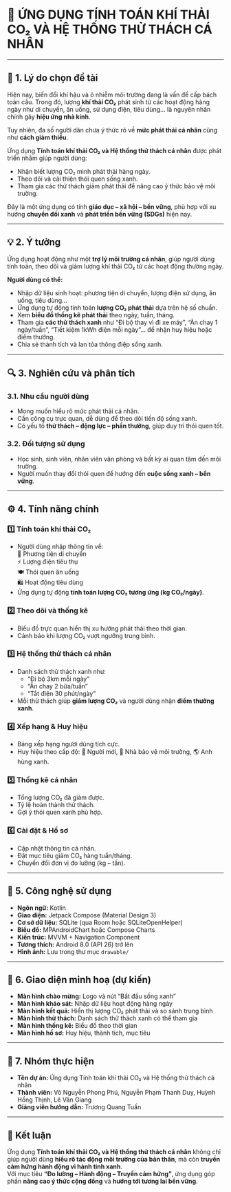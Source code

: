 # 🌱 ỨNG DỤNG TÍNH TOÁN KHÍ THẢI CO₂ VÀ HỆ THỐNG THỬ THÁCH CÁ NHÂN

---

## 📖 1. Lý do chọn đề tài

Hiện nay, biến đổi khí hậu và ô nhiễm môi trường đang là vấn đề cấp bách toàn cầu. Trong đó, lượng **khí thải CO₂** phát sinh từ các hoạt động hàng ngày như di chuyển, ăn uống, sử dụng điện, tiêu dùng… là nguyên nhân chính gây **hiệu ứng nhà kính**.

Tuy nhiên, đa số người dân chưa ý thức rõ về **mức phát thải cá nhân** cũng như **cách giảm thiểu**.

Ứng dụng **Tính toán khí thải CO₂ và Hệ thống thử thách cá nhân** được phát triển nhằm giúp người dùng:

- Nhận biết lượng CO₂ mình phát thải hàng ngày.
- Theo dõi và cải thiện thói quen sống xanh.
- Tham gia các thử thách giảm phát thải để nâng cao ý thức bảo vệ môi trường.

Đây là một ứng dụng có tính **giáo dục – xã hội – bền vững**, phù hợp với xu hướng **chuyển đổi xanh** và **phát triển bền vững (SDGs)** hiện nay.

---

## 💡 2. Ý tưởng

Ứng dụng hoạt động như một **trợ lý môi trường cá nhân**, giúp người dùng tính toán, theo dõi và giảm lượng khí thải CO₂ từ các hoạt động thường ngày.

**Người dùng có thể:**

- Nhập dữ liệu sinh hoạt: phương tiện di chuyển, lượng điện sử dụng, ăn uống, tiêu dùng…
- Ứng dụng tự động tính toán **lượng CO₂ phát thải** dựa trên hệ số chuẩn.
- Xem **biểu đồ thống kê phát thải** theo ngày, tuần, tháng.
- Tham gia **các thử thách xanh** như “Đi bộ thay vì đi xe máy”, “Ăn chay 1 ngày/tuần”, “Tiết kiệm 1kWh điện mỗi ngày”… để nhận huy hiệu hoặc điểm thưởng.
- Chia sẻ thành tích và lan tỏa thông điệp sống xanh.

---

## 🔍 3. Nghiên cứu và phân tích

### 3.1. Nhu cầu người dùng
- Mong muốn hiểu rõ mức phát thải cá nhân.
- Cần công cụ trực quan, dễ dùng để theo dõi tiến độ sống xanh.
- Có yếu tố **thử thách – động lực – phần thưởng**, giúp duy trì thói quen tốt.

### 3.2. Đối tượng sử dụng
- Học sinh, sinh viên, nhân viên văn phòng và bất kỳ ai quan tâm đến môi trường.
- Người muốn thay đổi thói quen để hướng đến **cuộc sống xanh – bền vững**.

---

## ⚙️ 4. Tính năng chính

### 1️⃣ Tính toán khí thải CO₂
- Người dùng nhập thông tin về:  
  🚗 Phương tiện di chuyển  
  ⚡ Lượng điện tiêu thụ  
  🍽️ Thói quen ăn uống  
  🛍️ Hoạt động tiêu dùng
- Ứng dụng tự động **tính toán lượng CO₂ tương ứng (kg CO₂/ngày)**.

### 2️⃣ Theo dõi và thống kê
- Biểu đồ trực quan hiển thị xu hướng phát thải theo thời gian.
- Cảnh báo khi lượng CO₂ vượt ngưỡng trung bình.

### 3️⃣ Hệ thống thử thách cá nhân
- Danh sách thử thách xanh như:
    - “Đi bộ 3km mỗi ngày”
    - “Ăn chay 2 bữa/tuần”
    - “Tắt điện 30 phút/ngày”
- Mỗi thử thách giúp **giảm lượng CO₂** và người dùng nhận **điểm thưởng xanh**.

### 4️⃣ Xếp hạng & Huy hiệu
- Bảng xếp hạng người dùng tích cực.
- Huy hiệu theo cấp độ: 🌿 Người mới, 🌳 Nhà bảo vệ môi trường, 🌎 Anh hùng xanh.

### 5️⃣ Thống kê cá nhân
- Tổng lượng CO₂ đã giảm được.
- Tỷ lệ hoàn thành thử thách.
- Gợi ý thói quen xanh phù hợp.

### 6️⃣ Cài đặt & Hồ sơ
- Cập nhật thông tin cá nhân.
- Đặt mục tiêu giảm CO₂ hàng tuần/tháng.
- Chuyển đổi đơn vị đo lường (kg – tấn).

---

## 🧩 5. Công nghệ sử dụng

- **Ngôn ngữ:** Kotlin
- **Giao diện:** Jetpack Compose (Material Design 3)
- **Cơ sở dữ liệu:** SQLite (qua Room hoặc SQLiteOpenHelper)
- **Biểu đồ:** MPAndroidChart hoặc Compose Charts
- **Kiến trúc:** MVVM + Navigation Component
- **Tương thích:** Android 8.0 (API 26) trở lên
- **Hình ảnh:** Lưu trong thư mục `drawable/`

---

## 📱 6. Giao diện minh hoạ (dự kiến)

- **Màn hình chào mừng:** Logo và nút “Bắt đầu sống xanh”
- **Màn hình khảo sát:** Nhập dữ liệu hoạt động hàng ngày
- **Màn hình kết quả:** Hiển thị lượng CO₂ phát thải và so sánh trung bình
- **Màn hình thử thách:** Danh sách thử thách xanh có thể tham gia
- **Màn hình thống kê:** Biểu đồ theo thời gian
- **Màn hình hồ sơ:** Huy hiệu, thành tích, mục tiêu

---

## 👥 7. Nhóm thực hiện

- **Tên dự án:** Ứng dụng Tính toán khí thải CO₂ và Hệ thống thử thách cá nhân
- **Thành viên:** Võ Nguyễn Phong Phú, Nguyễn Phạm Thanh Duy, Huỳnh Hồng Thịnh, Lê Văn Giang
- **Giảng viên hướng dẫn:** Trương Quang Tuấn

---

## 🏁 Kết luận

Ứng dụng **Tính toán khí thải CO₂ và Hệ thống thử thách cá nhân** không chỉ giúp người dùng **hiểu rõ tác động môi trường của bản thân**, mà còn **truyền cảm hứng hành động vì hành tinh xanh**.  
Với mục tiêu **“Đo lường – Hành động – Truyền cảm hứng”**, ứng dụng góp phần **nâng cao ý thức cộng đồng** và **hướng tới tương lai bền vững**.
